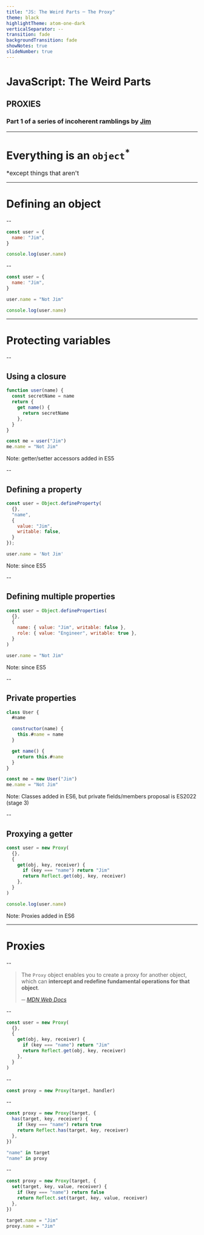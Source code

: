 ```yaml
---
title: "JS: The Weird Parts ─ The Proxy"
theme: black
highlightTheme: atom-one-dark
verticalSeparator: --
transition: fade
backgroundTransition: fade
showNotes: true
slideNumber: true
---
```


<h1 class="r-fit-text">JavaScript: The Weird Parts</h1>
<h2 class="r-fit-text">PROXIES</h2>
<h3 class="r-fit-text">Part 1 of a series of incoherent ramblings by <a href="https://github.com/jimmed" target="_blank">Jim</a></h3>

---

# Everything is an `object`<sup>\*</sup>

<span style="font-size: 1rem">\*except things that aren't</span>

---

# Defining an object

--

```js [1-5|1-3|2|5]
const user = {
  name: "Jim",
}

console.log(user.name)
```

--

```js [1-8|1-3|5|7]
const user = {
  name: "Jim",
}

user.name = "Not Jim"

console.log(user.name)
```

---

# Protecting variables

--

## Using a closure

```js [1-11|2|3-7|4-6|5|10|11]
function user(name) {
  const secretName = name
  return {
    get name() {
      return secretName
    },
  }
}

const me = user("Jim")
me.name = "Not Jim"
```

Note: getter/setter accessors added in ES5

--

## Defining a property

```js [1-8|2|3|4-7|10]
const user = Object.defineProperty(
  {},
  "name",
  {
    value: "Jim",
    writable: false,
  }
});

user.name = 'Not Jim'
```

Note: since ES5

--

## Defining multiple properties

```js [1-7|4|5|9]
const user = Object.defineProperties(
  {},
  {
    name: { value: "Jim", writable: false },
    role: { value: "Engineer", writable: true },
  }
)

user.name = "Not Jim"
```

Note: since ES5

--

## Private properties

```js
class User {
  #name

  constructor(name) {
    this.#name = name
  }

  get name() {
    return this.#name
  }
}

const me = new User("Jim")
me.name = "Not Jim"
```

Note: Classes added in ES6, but private fields/members proposal is ES2022 (stage 3)

--

## Proxying a getter

```js [1-9|2|3-8|4-7|5|6|11]
const user = new Proxy(
  {},
  {
    get(obj, key, receiver) {
      if (key === "name") return "Jim"
      return Reflect.get(obj, key, receiver)
    },
  }
)

console.log(user.name)
```

Note: Proxies added in ES6

---

# Proxies

--

> The `Proxy` object enables you to create a proxy for another object, which can **intercept and redefine fundamental operations for that object**.
>
> ─ <cite>[MDN Web Docs](https://developer.mozilla.org/en-US/docs/Web/JavaScript/Reference/Global_Objects/Proxy)</cite>

--

```js []
const user = new Proxy(
  {},
  {
    get(obj, key, receiver) {
      if (key === "name") return "Jim"
      return Reflect.get(obj, key, receiver)
    },
  }
)
```

--

```js
const proxy = new Proxy(target, handler)
```

--

```js [1-6|2|3|4|8|9]
const proxy = new Proxy(target, {
  has(target, key, receiver) {
    if (key === "name") return true
    return Reflect.has(target, key, receiver)
  },
})

"name" in target
"name" in proxy
```

--

```js [1-6|2|3|4|8|9]
const proxy = new Proxy(target, {
  set(target, key, value, receiver) {
    if (key === "name") return false
    return Reflect.set(target, key, value, receiver)
  },
})

target.name = "Jim"
proxy.name = "Jim"
```
